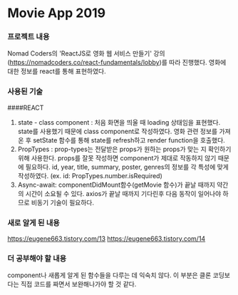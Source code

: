 # Movie App 2019

### 프로젝트 내용
Nomad Coders의 'ReactJS로 영화 웹 서비스 만들기' 강의(https://nomadcoders.co/react-fundamentals/lobby)를 따라 진행했다.
영화에 대한 정보를 react를 통해 표현하였다.

### 사용된 기술
####REACT
1. state - class component : 처음 화면을 띄울 때 loading 상태임을 표현했다. state를 사용했기 때문에 class component로 작성하였다. 영화 관련 정보를 가져온 후 setState 함수를 통해 state를 refresh하고 render function을 호출했다.
2. PropTypes : prop-types는 전달받은 props가 원하는 props가 맞는 지 확인하기 위해 사용한다. props를 잘못 작성하면 component가 제대로 작동하지 않기 때문에 필요하다. id, year, title, summary, poster, genres의 정보를 각 특성에 맞게 작성하였다. (ex. id: PropTypes.number.isRequired)
3. Async-await: componentDidMount함수(getMovie 함수)가 끝날 때까지 약간의 시간이 소요될 수 있다. axios가 끝날 때까지 기다린후 다음 동작이 일어나야 하므로 비동기 기술이 필요하다.

### 새로 알게 된 내용
https://eugene663.tistory.com/13
https://eugene663.tistory.com/14


### 더 공부해야 할 내용
component나 새롭게 알게 된 함수들을 다루는 데 익숙치 않다. 이 부분은 클론 코딩보다는 직접 코드를 짜면서 보완해나가야 할 것 같다.
